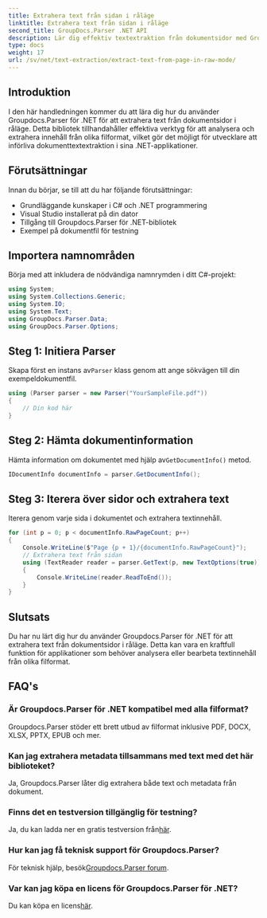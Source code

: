 ```yaml
---
title: Extrahera text från sidan i råläge
linktitle: Extrahera text från sidan i råläge
second_title: GroupDocs.Parser .NET API
description: Lär dig effektiv textextraktion från dokumentsidor med Groupdocs.Parser för .NET i den här omfattande självstudien.
type: docs
weight: 17
url: /sv/net/text-extraction/extract-text-from-page-in-raw-mode/
---
```

## Introduktion
I den här handledningen kommer du att lära dig hur du använder Groupdocs.Parser för .NET för att extrahera text från dokumentsidor i råläge. Detta bibliotek tillhandahåller effektiva verktyg för att analysera och extrahera innehåll från olika filformat, vilket gör det möjligt för utvecklare att införliva dokumenttextextraktion i sina .NET-applikationer.
## Förutsättningar
Innan du börjar, se till att du har följande förutsättningar:
- Grundläggande kunskaper i C# och .NET programmering
- Visual Studio installerat på din dator
- Tillgång till Groupdocs.Parser för .NET-bibliotek
- Exempel på dokumentfil för testning

## Importera namnområden
Börja med att inkludera de nödvändiga namnrymden i ditt C#-projekt:
```csharp
using System;
using System.Collections.Generic;
using System.IO;
using System.Text;
using GroupDocs.Parser.Data;
using GroupDocs.Parser.Options;
```
## Steg 1: Initiera Parser
 Skapa först en instans av`Parser` klass genom att ange sökvägen till din exempeldokumentfil.
```csharp
using (Parser parser = new Parser("YourSampleFile.pdf"))
{
    // Din kod här
}
```
## Steg 2: Hämta dokumentinformation
 Hämta information om dokumentet med hjälp av`GetDocumentInfo()` metod.
```csharp
IDocumentInfo documentInfo = parser.GetDocumentInfo();
```
## Steg 3: Iterera över sidor och extrahera text
Iterera genom varje sida i dokumentet och extrahera textinnehåll.
```csharp
for (int p = 0; p < documentInfo.RawPageCount; p++)
{
    Console.WriteLine($"Page {p + 1}/{documentInfo.RawPageCount}");
    // Extrahera text från sidan
    using (TextReader reader = parser.GetText(p, new TextOptions(true)))
    {
        Console.WriteLine(reader.ReadToEnd());
    }
}
```

## Slutsats
Du har nu lärt dig hur du använder Groupdocs.Parser för .NET för att extrahera text från dokumentsidor i råläge. Detta kan vara en kraftfull funktion för applikationer som behöver analysera eller bearbeta textinnehåll från olika filformat.

## FAQ's
### Är Groupdocs.Parser för .NET kompatibel med alla filformat?
Groupdocs.Parser stöder ett brett utbud av filformat inklusive PDF, DOCX, XLSX, PPTX, EPUB och mer.
### Kan jag extrahera metadata tillsammans med text med det här biblioteket?
Ja, Groupdocs.Parser låter dig extrahera både text och metadata från dokument.
### Finns det en testversion tillgänglig för testning?
 Ja, du kan ladda ner en gratis testversion från[här](https://releases.groupdocs.com/).
### Hur kan jag få teknisk support för Groupdocs.Parser?
 För teknisk hjälp, besök[Groupdocs.Parser forum](https://forum.groupdocs.com/c/parser/17).
### Var kan jag köpa en licens för Groupdocs.Parser för .NET?
 Du kan köpa en licens[här](https://purchase.groupdocs.com/buy).